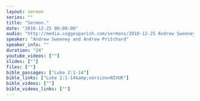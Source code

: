 ```yaml
---
layout: sermon
series: ""
title: "Sermon."
date: "2010-12-25 00:00:00"
audio: "http://media.coggesparish.com/sermons/2010-12-25 Andrew Sweeney and Andrew Pritchard.mp3"
speaker: "Andrew Sweeney and Andrew Pritchard"
speaker_info: ""
duration: "24"
youtube_videos: [""]
slides: [""]
files: [""]
bible_passages: ["Luke 2:1-14"]
bible_links: ["Luke 2:1-14&amp;version=NIVUK"]
bible_videos: [""]
bible_videos_links: [""]
---
```

